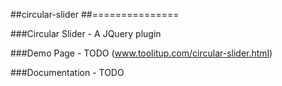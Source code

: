##circular-slider
##===============

###Circular Slider - A JQuery plugin 

###Demo Page - TODO (www.toolitup.com/circular-slider.html)

###Documentation - TODO
